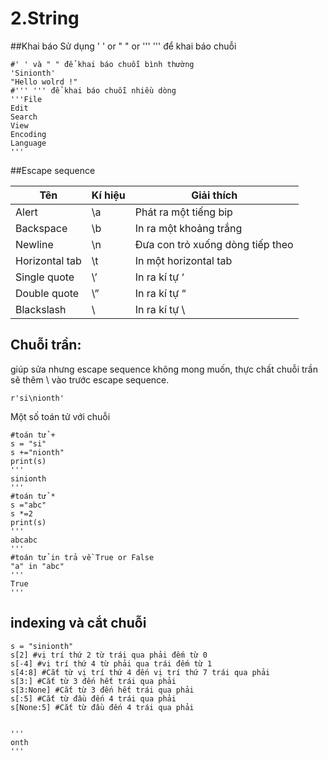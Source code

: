 # 2.String
##Khai báo
Sử dụng ' ' or " " or ''' ''' để khai báo chuỗi
```
#' ' và " " để khai báo chuỗi bình thường
'Sinionth'
"Hello wolrd !"
#''' ''' để khai báo chuỗi nhiều dòng
'''File
Edit
Search
View
Encoding
Language
'''
```
##Escape sequence 

|Tên|Kí hiệu|Giải thích|
|---|-------|----------|
|Alert|\a|Phát ra một tiếng bip|
|Backspace|\b|In ra một khoảng trắng|
|Newline|\n|Đưa con trỏ xuống dòng tiếp theo|
|Horizontal tab|\t|In một horizontal tab|
|Single quote|\’|In ra kí tự ‘|
|Double quote|\”|In ra kí tự “|
|Blackslash| \\ |In ra kí tự \ |

## Chuỗi trần: 
giúp sửa nhưng escape sequence không mong muốn, thực chất chuỗi trần sẽ thêm \ vào trước escape sequence. 
```
r'si\nionth'
```
Một số toán tử với chuỗi
```
#toán tử +
s = "si"
s +="nionth"
print(s)
'''
sinionth
'''
#toán tử *
s ="abc"
s *=2
print(s)
'''
abcabc
'''
#toán tử in trả về True or False
"a" in "abc"
'''
True
'''
```
## indexing và cắt chuỗi
```
s = "sinionth"
s[2] #vị trí thứ 2 từ trái qua phải đếm từ 0
s[-4] #vị trí thứ 4 từ phải qua trái đếm từ 1
s[4:8] #Cắt từ vị trí thứ 4 đến vị trí thứ 7 trái qua phải
s[3:] #Cắt từ 3 đến hết trái qua phải
s[3:None] #Cắt từ 3 đến hết trái qua phải
s[:5] #Cắt từ đầu đến 4 trái qua phải
s[None:5] #Cắt từ đầu đến 4 trái qua phải


'''
onth
'''
```

